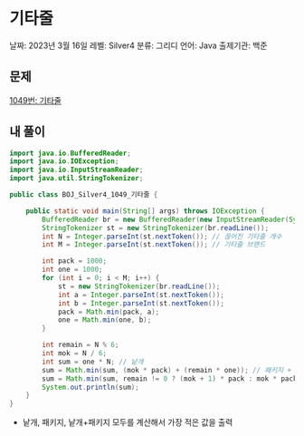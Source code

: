 # 기타줄

날짜: 2023년 3월 16일
레벨: Silver4
분류: 그리디
언어: Java
출제기관: 백준

## 문제

[1049번: 기타줄](https://www.acmicpc.net/problem/1049)

## 내 풀이

```java
import java.io.BufferedReader;
import java.io.IOException;
import java.io.InputStreamReader;
import java.util.StringTokenizer;

public class BOJ_Silver4_1049_기타줄 {

	public static void main(String[] args) throws IOException {
		BufferedReader br = new BufferedReader(new InputStreamReader(System.in));
		StringTokenizer st = new StringTokenizer(br.readLine());
		int N = Integer.parseInt(st.nextToken()); // 끊어진 기타줄 개수
		int M = Integer.parseInt(st.nextToken()); // 기타줄 브랜드

		int pack = 1000;
		int one = 1000;
		for (int i = 0; i < M; i++) {
			st = new StringTokenizer(br.readLine());
			int a = Integer.parseInt(st.nextToken());
			int b = Integer.parseInt(st.nextToken());
			pack = Math.min(pack, a);
			one = Math.min(one, b);
		}

		int remain = N % 6;
		int mok = N / 6;
		int sum = one * N; // 낱개
		sum = Math.min(sum, (mok * pack) + (remain * one)); // 패키지 + 낱개
		sum = Math.min(sum, remain != 0 ? (mok + 1) * pack : mok * pack); // 패키지
		System.out.println(sum);
	}
}
```

- 낱개, 패키지, 낱개+패키지 모두를 계산해서 가장 적은 값을 출력